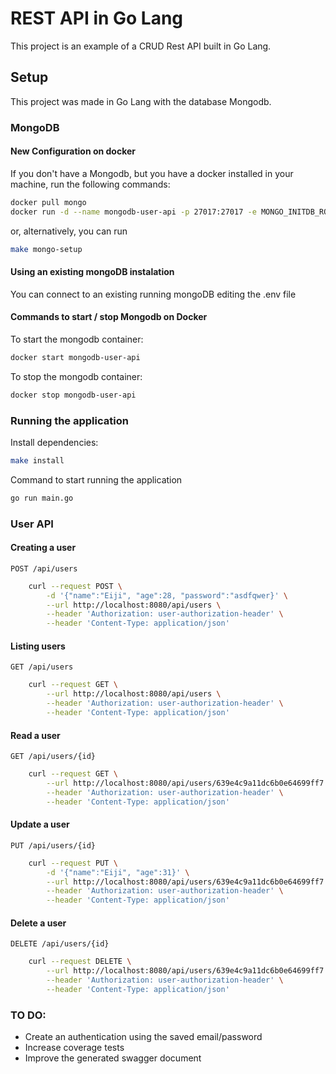 # REST API in Go Lang

This project is an example of a CRUD Rest API built in Go Lang. 

## Setup

This project was made in Go Lang with the database Mongodb.

### MongoDB
#### New Configuration on docker
If you don't have a Mongodb, but you have a docker installed in your machine, run the following commands:

```sh
docker pull mongo
docker run -d --name mongodb-user-api -p 27017:27017 -e MONGO_INITDB_ROOT_USERNAME=root -e MONGO_INITDB_ROOT_PASSWORD=root mongo
```
 or, alternatively, you can run
 ```sh
make mongo-setup
```

#### Using an existing mongoDB instalation
You can connect to an existing running mongoDB editing the .env file

#### Commands to start / stop Mongodb on Docker
To start the mongodb container:
 ```sh
docker start mongodb-user-api
```
To stop the mongodb container:
```sh
docker stop mongodb-user-api
```

### Running the application
Install dependencies:
```sh
make install
```

Command to start running the application
```sh
go run main.go
```

### User API

#### Creating a user
`POST /api/users`
```sh
    curl --request POST \
        -d '{"name":"Eiji", "age":28, "password":"asdfqwer}' \
        --url http://localhost:8080/api/users \
        --header 'Authorization: user-authorization-header' \
        --header 'Content-Type: application/json' 
``` 


#### Listing users 
`GET /api/users`
```sh
    curl --request GET \
        --url http://localhost:8080/api/users \
        --header 'Authorization: user-authorization-header' \
        --header 'Content-Type: application/json' 
``` 

#### Read a user
`GET /api/users/{id}`
```sh
    curl --request GET \
        --url http://localhost:8080/api/users/639e4c9a11dc6b0e64699ff7 \
        --header 'Authorization: user-authorization-header' \
        --header 'Content-Type: application/json' 
``` 

#### Update a user
`PUT /api/users/{id}` 
```sh
    curl --request PUT \
        -d '{"name":"Eiji", "age":31}' \
        --url http://localhost:8080/api/users/639e4c9a11dc6b0e64699ff7 \
        --header 'Authorization: user-authorization-header' \
        --header 'Content-Type: application/json' 
``` 


#### Delete a user
`DELETE /api/users/{id}`
```sh
    curl --request DELETE \
        --url http://localhost:8080/api/users/639e4c9a11dc6b0e64699ff7 \
        --header 'Authorization: user-authorization-header' \
        --header 'Content-Type: application/json' 
``` 

### TO DO:

- Create an authentication using the saved email/password
- Increase coverage tests
- Improve the generated swagger document